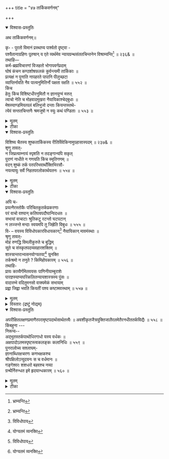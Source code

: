 +++
title = "४७ तार्किकवर्णनम्"

+++

<details open><summary>विश्वास-प्रस्तुतिः</summary>

अथ तार्किकवर्णनम्॥

कृ॰ - पुरतो विमानं प्रस्थाप्य पार्श्वतो दृष्ट्वा -   
पश्यैतानाग्रहिणः पुरुषान् य एते व्यर्थमेव न्यायग्रन्थसंततचिन्तनेन विश्राम्यन्ति[^714] ॥ २३६& ॥   
तथाहि—   
कर्म-ब्रह्मविचारणां विजहतो भोगापवर्गप्रदाम्   
घोषं कंचन कण्ठशोषफलकं कुर्वन्त्यमी तार्किकाः ॥   
प्रत्यक्षं न पुनाति नापहरते पापानि पीलुच्छटा   
व्याप्तिर्नावति नैव पात्यनुमितिर्नो पक्षता रक्षति ॥ ५५२ ॥   
किंच   
हेतुः किंच विशिष्टधीरनुमितौ न ज्ञानयुग्मं मरुत्   
त्वाचो नेति च मोहवादमुखरा नैयायिकाश्चेद्बुधाः ॥   
मेषस्याण्डमियत्पलं बलिभुजो दन्ताः कियन्तस्तथे-   
त्येवं सन्ततचिन्तनैः श्रमजुषो न स्युः कथं पण्डिताः ॥ ५५३ ॥

[^714]:
     भ्राम्यन्ति
</details>

<details><summary>मूलम्</summary>

अथ तार्किकवर्णनम्॥

कृ॰ - पुरतो विमानं प्रस्थाप्य पार्श्वतो दृष्ट्वा -   
पश्यैतानाग्रहिणः पुरुषान् य एते व्यर्थमेव न्यायग्रन्थसंततचिन्तनेन विश्राम्यन्ति[^714] ॥ २३६& ॥   
तथाहि—   
कर्म-ब्रह्मविचारणां विजहतो भोगापवर्गप्रदाम्   
घोषं कंचन कण्ठशोषफलकं कुर्वन्त्यमी तार्किकाः ॥   
प्रत्यक्षं न पुनाति नापहरते पापानि पीलुच्छटा   
व्याप्तिर्नावति नैव पात्यनुमितिर्नो पक्षता रक्षति ॥ ५५२ ॥   
किंच   
हेतुः किंच विशिष्टधीरनुमितौ न ज्ञानयुग्मं मरुत्   
त्वाचो नेति च मोहवादमुखरा नैयायिकाश्चेद्बुधाः ॥   
मेषस्याण्डमियत्पलं बलिभुजो दन्ताः कियन्तस्तथे-   
त्येवं सन्ततचिन्तनैः श्रमजुषो न स्युः कथं पण्डिताः ॥ ५५३ ॥

[^714]:
     भ्राम्यन्ति
</details>

<details><summary>टीका</summary>

पश्येति । ये एते न्यायग्रन्थानां गादाधारी - जागदीशीप्रभृतितर्कशास्त्रप्रन्थानां संततचिन्तनेन निरन्तर विचारेण विश्राम्यन्ति विफलं क्लाम्यन्ति । श्रमातिरिक्तं न किंचित्फलं प्राप्नुवन्तीत्यर्थः । अत एव आग्रहिणः वादप्रसङ्गे परमतानङ्गीकारपूर्वकं स्वमतस्यैव प्रतिपादकान् एतान्पुरोदृश्यमानान् पुरुषान् पश्यावलोकय ॥ २३६ ॥

कर्मेति । अमी तार्किकाः तर्कशास्त्रविदः भोगः ऐहिकामुष्मिक सुखं अपवर्गो मोक्षश्च तौ प्रददातीति तां कर्मणः ज्योतिष्टोमादिरूपस्य ब्रह्मणः परमात्मनश्च विचा- रण मीमांसां, पूर्वमीमांसामुत्तरमीमांसां चेत्यर्थः । तत्र पूर्वमीमांसा कर्मकाण्डप्रति - पादिका ऐहिकामुष्मिक भगप्रदा । उत्तरमीमांसा च जीव ब्रह्मणोर्वास्तवस्वरूपप्रति- पादिका मोक्षप्रदा चेति ज्ञेयम् । विजहतस्त्यजन्तः सन्तः, कंचन निष्फलं अत एव कण्ठशोष एव फलं यस्मात् स तत्फलकस्तं घोषं कलकलं कुर्वन्ति । निष्फलत्व- मेवाह - प्रत्यक्षं चक्षुरादीन्द्रियाणि प्रमाणचतुष्टयान्यतमें प्रमाणं न पुनाति न पवि- श्रीकरोति, पीलूनां परमाणूनां छटा समूहः पापानि नापहरते न परिहरति, व्याप्तिः व्यापकसामानाधिकरण्यरूपा नावति न रक्षति, अनुमितिः परामर्शजन्यं ज्ञानं 'पर्वतो- वहिगान्' इत्यादिरूपं नैव पाति संरक्षति, पक्षता संदिग्धसाध्यवत्ता च न रक्षति । अत्र प्रत्यक्षादिशब्देन सर्वत्र तत्तद्विचारों ग्राह्यः ॥ ५५२ ॥

हेतुरिति । किंच अनुमितौ पर्वतो वह्निमान् इत्यादिरूपायां विशिष्टस्य साध्यव्याप्तिमत्त्वेन धूमादेर्लिङ्गस्य धीः पक्षवृत्तित्वज्ञानं तदेव हेतु:, ज्ञानयोः वह्निव्याप्यो धूमः धूमवांश्चायं च पर्वतः इत्यादिरूपयोः युग्मं द्वयं तु न हेतुः, मरुद्वायुः त्वाचः त्वगिन्द्रियग्राह्यः न भवति । इत्युक्तरीत्या मोहसंपादकेन भ्रमसंपादकेन वादेन मुखराः शब्दायमानाः नैयायिकाः न्यायशास्त्रविदः बुधाः पण्डिताश्चेत् स्युः, तर्हि मेषस्य अण्डं इयन्ति एतावत्परिमाणानि पलानि यस्य तत्तथाभूतं, पलं नाम कर्षचतुष्टयरूपं तोलप्रमाणम् । एतदेकद्वय दिसंख्याक पलप्रमाणमित्यर्थः । तथा बलभुजः काकस्य " का तु करटारिष्ट - बलिपुष्ट - सकृत्प्रजाः । ध्वाङ्खात्मघोष-परभृद्- बलिभुग्- वायसा अपि ।" इत्यमरः । दन्ताः कियन्तः कति संख्याकाः सन्ति । इत्ये- वंप्रकारेण संततं चिन्तनैर्विचारैः श्रमजुषः प्रयत्नकर्तारः जनाः पण्डिताः कथं न स्युः ? अपि तु उभयत्रापि फलाविशेषात्स्युरेवेति भावः ॥ ५५३ ॥
</details>

<details open><summary>विश्वास-प्रस्तुतिः</summary>

विशिष्य चैतस्य शुष्कतार्किकस्य रीतिर्विवेकिनामुपहासास्पदम् ॥ २३७& ॥   
शृणु तावत्-   
न जिघ्रत्याम्नायं स्पृशति न तदङ्गान्यपि सकृत्   
पुराणं नाधीते न गणयति किंच स्मृतिगणम् ॥   
वदन् शुष्कं तर्क परपरिभवार्थोक्तिभिरसौ-   
नयत्यायुः सर्वे निहतपरलोकार्थयतनः ॥ ५५४ ॥
</details>

<details><summary>मूलम्</summary>

विशिष्य चैतस्य शुष्कतार्किकस्य रीतिर्विवेकिनामुपहासास्पदम् ॥ २३७& ॥   
शृणु तावत्-   
न जिघ्रत्याम्नायं स्पृशति न तदङ्गान्यपि सकृत्   
पुराणं नाधीते न गणयति किंच स्मृतिगणम् ॥   
वदन् शुष्कं तर्क परपरिभवार्थोक्तिभिरसौ-   
नयत्यायुः सर्वे निहतपरलोकार्थयतनः ॥ ५५४ ॥
</details>

<details><summary>टीका</summary>

विशिष्येति । विशिष्य विशेषतः एतस्य शुष्कतार्किकस्य निष्फलतर्कशास्त्रविदो रीतिर्विवेकिनां इतरशास्त्रविवेचनशीलानां उपहासास्पदं परिहासास्पदं भवति ॥ २३७ ॥

नेति । असौ तार्किक : आम्नायं वेदं न जिघ्रति नाभ्यस्यति, तस्य वेदस्याङ्गानि शिक्षादीनि सकृदेकवारमपि किमु वारं वारं, न स्पृशति नाधीते, पुराणं पाद्मवैष्ण- वादिकं नाधीते. किंच स्मृतीनां मन्वादीनां गणं समुदायं न गणयति न मानयति । अत एव निहतं परित्यक्तं परलोकार्थ स्वर्गादिप्राप्त्यर्थं यतनं यत्नो येन सः तथाभूतः सन् परेषां शास्त्रान्तरकोविदानां स्वेतरनैयायिकानां च परिभवः पराभव एव अर्थः प्रयोजनं यासां ताश्च ता उक्तयश्च ताभिः उपलक्षितं शुष्कं निष्फलं तर्कं वदन् सन् सर्वमायुर्जीवितकालं नयति गमयति ॥ ५५४ ॥
</details>


<details open><summary>विश्वास-प्रस्तुतिः</summary>

अपि च-   
प्रयत्नैरस्तोकैः परिचितकुतर्कप्रकरणाः   
परं वाचो वश्यान् कतिपयपदौघान्विदधतः ॥   
सभायां वाचाटाः श्रुतिकटु रटन्तो घटपटान्   
न लज्जन्ते मन्दाः स्वयमपि तु जिह्रेति विबुधः ॥ ५५५ ॥   
वि॰ – वयस्य विविधोपकारविधायकान्[^715] नैयायिकान् मावमंस्थाः ॥   
श्रृणु तावत्-   
मोहं रुणद्धि विमलीकुरुते च बुद्धिम्   
सूते च संस्कृतपदव्यवहारशक्तिम् ॥   
शास्त्रान्तराभ्यसनयोग्यतया[^716] युनक्ति   
तर्कश्रमो न तनुते ? किमिहोपकारम् ॥ ५५६ ॥   
तथाहि-   
प्रायः काव्यैर्गमितवयसः पाणिनीयाम्बुराशेः   
पारज्ञस्याप्यपरिकलितन्यायशास्त्रस्य पुंसः ॥   
वादारम्भे वदितुमनसो वाक्यमेकं सभायाम्   
प्रह्वा जिह्वा भवति कियतीं पश्य कष्टामवस्थाम् ॥ ५५७ ॥

[^715]:
     विविधोपाय


[^716]:
     योग्यतमं व्यनक्ति
</details>

<details><summary>मूलम्</summary>

अपि च-   
प्रयत्नैरस्तोकैः परिचितकुतर्कप्रकरणाः   
परं वाचो वश्यान् कतिपयपदौघान्विदधतः ॥   
सभायां वाचाटाः श्रुतिकटु रटन्तो घटपटान्   
न लज्जन्ते मन्दाः स्वयमपि तु जिह्रेति विबुधः ॥ ५५५ ॥   
वि॰ – वयस्य विविधोपकारविधायकान्[^715] नैयायिकान् मावमंस्थाः ॥   
श्रृणु तावत्-   
मोहं रुणद्धि विमलीकुरुते च बुद्धिम्   
सूते च संस्कृतपदव्यवहारशक्तिम् ॥   
शास्त्रान्तराभ्यसनयोग्यतया[^716] युनक्ति   
तर्कश्रमो न तनुते ? किमिहोपकारम् ॥ ५५६ ॥   
तथाहि-   
प्रायः काव्यैर्गमितवयसः पाणिनीयाम्बुराशेः   
पारज्ञस्याप्यपरिकलितन्यायशास्त्रस्य पुंसः ॥   
वादारम्भे वदितुमनसो वाक्यमेकं सभायाम्   
प्रह्वा जिह्वा भवति कियतीं पश्य कष्टामवस्थाम् ॥ ५५७ ॥

[^715]:
     विविधोपाय


[^716]:
     योग्यतमं व्यनक्ति

</details>

<details><summary>विस्तारः (द्रष्टुं नोद्यम्)</summary>

प्रयत्नैरिति । किंच अस्तोकैर्बहुभिः प्रयत्नैः श्रमैः परिचितान्यभ्यस्तानि कुत्सितानां तर्काणां प्रकरणानि वादजल्पवितण्डादिपरिपूरितानि यैस्ते परं वाचो वाण्याः वश्यान् स्वाधीनान् असकृत् परिशीलनादित्यर्थः । कतिपयानां त्रिचतुराणां पदानां अवच्छिन्नावच्छेदकप्रतियोग्यादिशब्दानां ओघान् विदधतः प्रयोजयन्तः सन्त:, अत एव वाचाटा: बहुगर्ह्यवाच: "वाचाटो बहुवाक्” इत्यमरः । सभायां श्रुतिकटु कर्णकटु यथा तथा घटपटान् शब्दान् रटन्तः सन्तः मन्दाः मूढाः एते नैयायिकाः स्वयं न लज्जन्ते, अपि तु विबुधः पण्डितः जिहेति लज्जते ॥ ५५५॥

वयस्येति । विविधाः नानाप्रकाराः ये उपकाराः शास्त्रान्तराभ्यासे बुद्धिवैश- द्यादयस्तेषां विधायकान् संपादकान् नैयायिकान् मावमंस्थाः वृथादूषणैस्तेषामपमानं मा कुर्वित्यर्थः ॥ २३८& ॥

मोहमिति । तर्क तर्कशास्त्रे श्रमोऽभ्यासः मोहं बुद्धिभ्रमं रुणद्धि विनाशयति, बुद्धिं च विमलीकुरुते मान्यादिदोषपरिहारपूर्वकं निर्दोषीकरोति, संस्कृतानि प्रौढत्व - परिशुद्धत्वादिसंस्कारयुक्तानि यानि पदानि तेषां व्यवहारे भाषणे शक्तिं सामर्थ्यं सूते जनयति । शास्त्रान्तरस्य व्याकरणाद्यन्यशास्त्रस्य अभ्यसने योग्यतया युनक्ति संयोजयति । ततः इह लोके तदध्येतरि वा तर्कश्रमः उपकारं न तनुते न करोति किम् ? ॥ ५५६ ॥

प्राय इति । काव्यैः काव्यग्रन्थाभ्यासैः गमितं यापितं वयो येन तस्य, जन्मपर्यन्तं काव्याभ्यासशीलस्येत्यर्थः । पाणिनीयस्य पाणिनिमुनिप्रणीतव्याकरणस्य अम्बुराशेः

समुद्रस्य पारज्ञस्यापि आसमाप्तिव्याकरणशास्त्रनिष्णातस्यापीत्यर्थः । अप- रिकलितमनभ्यस्तं न्यायशास्त्रं येन तस्य पुंसः पुरुषस्य सभायां वादस्य पक्षद्वयस्थप- ण्डितानां पूर्वपक्षोत्तरपक्षरूपस्य आरम्भे एकं वाक्यमपि न त्वधिकं वदितुमनसः वक्तुमिच्छोः सतः जिह्वा प्रह्वा नम्रा, वाग्रहितेत्यर्थः । भवति । एतां कष्टां दुःखप्रदां कियतीं अनिर्वाच्यामिति यावत् । अवस्थां पश्यावलोकय । हे कृशानो, त्वमिति शेषः ॥ ५५७ ॥
</details>


<details open><summary>विश्वास-प्रस्तुतिः</summary>

अपरीक्षितलक्षणप्रमाणैरपरामृष्टपदार्थसार्थतत्त्वैः ॥ अवशीकृतजैत्रयुक्तिजालैरलमेतैरनधीततर्कविद्यैः ॥ ५५८ ॥   
किंबहुना ---   
निरूप्य--   
अद्भुतस्तर्कपाथोधिरगाधो यस्य वर्धकः ॥   
अक्षपादोऽतमस्पृष्टस्त्वकलङ्कः कलानिधिः ॥ ५५९ ॥   
पुनरालोच्य सश्लाघम्-   
ज्ञानाब्धिरक्षचरणः कणभक्षकश्च   
श्रीपक्षिलोऽप्युदयनः स च वर्धमानः ॥   
गङ्गेश्वरः शशधरो बहवश्च नव्या   
ग्रन्थैर्निरुन्धत इमे हृदयान्धकारम् ॥ ५६० ॥
</details>

<details><summary>मूलम्</summary>

अपरीक्षितलक्षणप्रमाणैरपरामृष्टपदार्थसार्थतत्त्वैः ॥ अवशीकृतजैत्रयुक्तिजालैरलमेतैरनधीततर्कविद्यैः ॥ ५५८ ॥   
किंबहुना ---   
निरूप्य--   
अद्भुतस्तर्कपाथोधिरगाधो यस्य वर्धकः ॥   
अक्षपादोऽतमस्पृष्टस्त्वकलङ्कः कलानिधिः ॥ ५५९ ॥   
पुनरालोच्य सश्लाघम्-   
ज्ञानाब्धिरक्षचरणः कणभक्षकश्च   
श्रीपक्षिलोऽप्युदयनः स च वर्धमानः ॥   
गङ्गेश्वरः शशधरो बहवश्च नव्या   
ग्रन्थैर्निरुन्धत इमे हृदयान्धकारम् ॥ ५६० ॥
</details>

<details><summary>टीका</summary>

अपरीक्षितेति । अपरीक्षितानि अनवलोकितानि अनभ्यस्तानीति यावत् । लक्षणानि असाधारणलक्ष्यधर्माः प्रमाणानि प्रत्यक्षानुमानादीनि च यैस्तैः अपरा- मृष्टानि अविचारितानि पदार्थानां द्रव्यगुणादीनां सार्थस्य समूहस्य तत्त्वानि यथा- स्थितस्वरूपाणि यैस्तैः अत एव अवशीकृतानि अस्वाधीनीकृतानि जैत्राणि जयशीलानि युक्तीनां जालानि यैस्तैः एतादृशैः एतैः अनधीता अनभ्यस्ता तर्कविद्या तर्कशास्त्रं यैस्तैः पुरुषैरलं पर्याप्तम् ॥ ५५८ ॥

अद्भुत इति । तर्कः न्यायशास्त्रमेव पाथोधिः समुद्रः अगाधः अतलस्पर्शः अद्भुत आश्चर्यकरश्च । यतो यस्य तर्कपाथोधेः वर्धकः तमसाऽन्धकारेण राहुणा अज्ञानेन च स्पृष्टः कृतस्पर्शः न भवतीयतमस्पृष्टः अक्षाणीन्द्रियाण्येव पादाः किरणा यस्य सः अक्षं नेत्रेन्द्रियं पादे चरणे यस्य सः गौतममुनिश्च अकलङ्कः निष्कलङ्क : निरपवादश्च "कलङ्कोऽङ्कापवादयोः" इत्यमरः । कलानां षोडशभागानां चतुःषष्टि- कलानां विद्यानां च निधिः चन्द्रः अस्ति॥५५९ ॥

ज्ञानाब्धिरिति । ज्ञानानां स्वर्गापवर्गसाधकशास्त्रावबोधानां अधिः समुद्रः सर्वज्ञ इत्यर्थः । इदमेव प्रत्येकमभिसंबन्धनीयम् । अक्षचरणः श्रीगौतममुनिः षोडशपदार्थबोधकन्यायसूत्रकर्ता, कणभक्षकः कणादमुनिः सप्तपदार्थावबोधकसूत्रकर्ता, श्रीपक्षिलः, अपिः समुच्चायकः । उदयनः, स प्रसिद्धः वर्धमानश्च गङ्गेश्वरः तत्त्वचिन्तामणिकारः, शशधरः, बहवो नव्याः पक्षधर मिश्र भवानन्द-जगदीश-गदाधरप्रभृतयश्चाचार्याः ग्रन्थः स्वस्वकृतैः शास्त्रप्रबन्धैः हृदयस्य अन्धकारं अज्ञानरूपं निरुन्धते निवारयन्ति ॥ ५६० ॥
</details>




